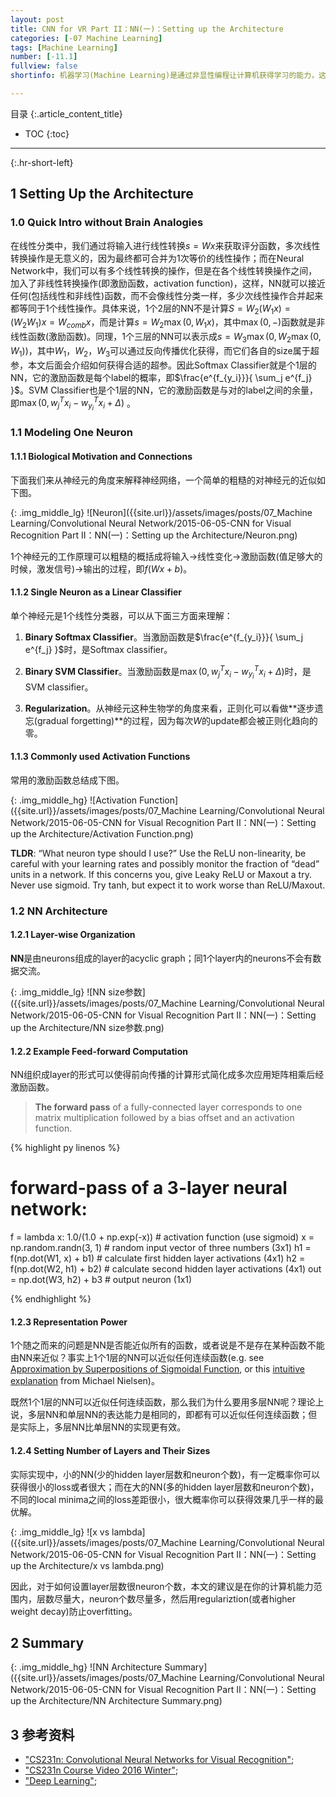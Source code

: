 ```yaml
---
layout: post
title: CNN for VR Part II：NN(一)：Setting up the Architecture
categories: [-07 Machine Learning]
tags: [Machine Learning]
number: [-11.1]
fullview: false
shortinfo: 机器学习(Machine Learning)是通过非显性编程让计算机获得学习的能力，这在现代计算机科学中有着广泛的应用，从google的搜索分类，到OCR的训练以及AlphaGo的人工智能等等。本文是Coursera上吴恩达教授的《Machine Learning》系列课程的第一篇笔记：线性回归之单变量。

---
```

目录
{:.article_content_title}


* TOC
{:toc}

---
{:.hr-short-left}

## 1 Setting Up the Architecture ##

### 1.0 Quick Intro without Brain Analogies ###

在线性分类中，我们通过将输入进行线性转换$s=Wx$来获取评分函数，多次线性转换操作是无意义的，因为最终都可合并为1次等价的线性操作；而在Neural Network中，我们可以有多个线性转换的操作，但是在各个线性转换操作之间，加入了非线性转换操作(即激励函数，activation function)，这样，NN就可以接近任何(包括线性和非线性)函数，而不会像线性分类一样，多少次线性操作合并起来都等同于1个线性操作。具体来说，1个2层的NN不是计算$S=W_2(W_1x) = (W_2W_1)x = W_{comb}x$，而是计算$s=W_2\max(0,W_1x)$，其中$\max(0,-)$函数就是非线性函数(激励函数)。同理，1个三层的NN可以表示成$s=W_3\max(0,W_2\max(0,W_1))$，其中$W_1$，$W_2$，$W_3$可以通过反向传播优化获得，而它们各自的size属于超参，本文后面会介绍如何获得合适的超参。因此Softmax Classifier就是个1层的NN，它的激励函数是每个label的概率，即$\frac{e^{f_{y_i}}}{ \sum_j e^{f_j} }$。SVM Classifier也是个1层的NN，它的激励函数是与对的label之间的余量，即$\max(0, w_j^T x_i - w_{y_i}^T x_i + \Delta)$ 。

### 1.1 Modeling One Neuron ###

#### 1.1.1 Biological Motivation and Connections ####

下面我们来从神经元的角度来解释神经网络，一个简单的粗糙的对神经元的近似如下图。

{: .img_middle_lg}
![Neuron]({{site.url}}/assets/images/posts/07_Machine Learning/Convolutional Neural Network/2015-06-05-CNN for Visual Recognition Part II：NN(一)：Setting up the Architecture/Neuron.png)

1个神经元的工作原理可以粗糙的概括成将输入->线性变化->激励函数(值足够大的时候，激发信号)->输出的过程，即$f(Wx+b)$。

#### 1.1.2 Single Neuron as a Linear Classifier ####

单个神经元是1个线性分类器，可以从下面三方面来理解：

1. **Binary Softmax Classifier**。当激励函数是$\frac{e^{f_{y_i}}}{ \sum_j e^{f_j} }$时，是Softmax classifier。

2. **Binary SVM Classifier**。当激励函数是$\max(0, w_j^T x_i - w_{y_i}^T x_i + \Delta)$时，是SVM classifier。

3. **Regularization**。从神经元这种生物学的角度来看，正则化可以看做**逐步遗忘(gradual forgetting)**的过程，因为每次$W$的update都会被正则化趋向的零。

#### 1.1.3 Commonly used Activation Functions #### 

常用的激励函数总结成下图。

{: .img_middle_hg}
![Activation Function]({{site.url}}/assets/images/posts/07_Machine Learning/Convolutional Neural Network/2015-06-05-CNN for Visual Recognition Part II：NN(一)：Setting up the Architecture/Activation Function.png)


**TLDR**: “What neuron type should I use?” Use the ReLU non-linearity, be careful with your learning rates and possibly monitor the fraction of “dead” units in a network. If this concerns you, give Leaky ReLU or Maxout a try. Never use sigmoid. Try tanh, but expect it to work worse than ReLU/Maxout.


### 1.2 NN Architecture ###

#### 1.2.1 Layer-wise Organization ####

**NN**是由neurons组成的layer的acyclic graph；同1个layer内的neurons不会有数据交流。

{: .img_middle_lg}
![NN size参数]({{site.url}}/assets/images/posts/07_Machine Learning/Convolutional Neural Network/2015-06-05-CNN for Visual Recognition Part II：NN(一)：Setting up the Architecture/NN size参数.png)

#### 1.2.2 Example Feed-forward Computation ####

NN组织成layer的形式可以使得前向传播的计算形式简化成多次应用矩阵相乘后经激励函数。

> **The forward pass** of a fully-connected layer corresponds to one matrix multiplication followed by a bias offset and an activation function.

{% highlight py linenos %}

# forward-pass of a 3-layer neural network:
f = lambda x: 1.0/(1.0 + np.exp(-x)) # activation function (use sigmoid)
x = np.random.randn(3, 1) # random input vector of three numbers (3x1)
h1 = f(np.dot(W1, x) + b1) # calculate first hidden layer activations (4x1)
h2 = f(np.dot(W2, h1) + b2) # calculate second hidden layer activations (4x1)
out = np.dot(W3, h2) + b3 # output neuron (1x1)

{% endhighlight %}

#### 1.2.3 Representation Power ####

1个随之而来的问题是NN是否能近似所有的函数，或者说是不是存在某种函数不能由NN来近似？事实上1个1层的NN可以近似任何连续函数(e.g. see [Approximation by Superpositions of Sigmoidal Function](http://www.dartmouth.edu/~gvc/Cybenko_MCSS.pdf), or this [intuitive explanation](http://neuralnetworksanddeeplearning.com/chap4.html) from Michael Nielsen)。

既然1个1层的NN可以近似任何连续函数，那么我们为什么要用多层NN呢？理论上说，多层NN和单层NN的表达能力是相同的，即都有可以近似任何连续函数；但是实际上，多层NN比单层NN的实现更有效。

#### 1.2.4 Setting Number of Layers and Their Sizes ####

实际实现中，小的NN(少的hidden layer层数和neuron个数)，有一定概率你可以获得很小的loss或者很大；而在大的NN(多的hidden layer层数和neuron个数)，不同的local minima之间的loss差距很小，很大概率你可以获得效果几乎一样的最优解。

{: .img_middle_lg}
![x vs lambda]({{site.url}}/assets/images/posts/07_Machine Learning/Convolutional Neural Network/2015-06-05-CNN for Visual Recognition Part II：NN(一)：Setting up the Architecture/x vs lambda.png)

因此，对于如何设置layer层数很neuron个数，本文的建议是在你的计算机能力范围内，层数尽量大，neuron个数尽量多，然后用regulariztion(或者higher weight decay)防止overfitting。

## 2 Summary ##

{: .img_middle_hg}
![NN Architecture Summary]({{site.url}}/assets/images/posts/07_Machine Learning/Convolutional Neural Network/2015-06-05-CNN for Visual Recognition Part II：NN(一)：Setting up the Architecture/NN Architecture Summary.png)


## 3 参考资料 ##
- ["CS231n: Convolutional Neural Networks for Visual Recognition"](http://cs231n.stanford.edu/);
- ["CS231n Course Video 2016 Winter"](https://www.youtube.com/watch?v=g-PvXUjD6qg&index=1&list=PLIUoqCcJd2BjsI11qafvMWv_UqiH1Wu3Q);
- ["Deep Learning"](http://www.deeplearningbook.org/);



